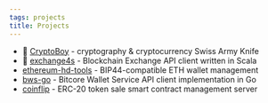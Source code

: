 ```yaml
---
tags: projects
title: Projects
---
```


- 🥷 [CryptoBoy](https://cryptoboyapp.github.io) - cryptography & cryptocurrency Swiss Army Knife
- 🔌 [exchange4s](https://github.com/pavel-bc/exchange4s) - Blockchain Exchange API client written in Scala
- [ethereum-hd-tools](https://github.com/pavel-main/ethereum-hd-tools) - BIP44-compatible ETH wallet management
- [bws-go](https://github.com/pavel-main/bws-go) - Bitcore Wallet Service API client implementation in Go
- [coinflip](https://github.com/pavel-main/coinflip) - ERC-20 token sale smart contract management server